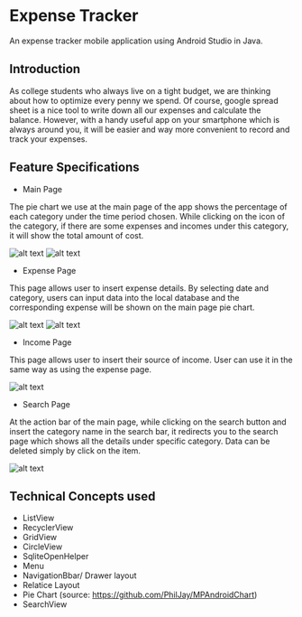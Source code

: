# Expense Tracker

An expense tracker mobile application using Android Studio in Java.

## Introduction
As college students who always live on a tight budget, we are thinking about how to optimize every penny we spend. 
Of course, google spread sheet is a nice tool to write down all our expenses and calculate the balance. 
However, with a handy useful app on your smartphone which is always around you, it will be easier and way more convenient to record and track your expenses.

## Feature Specifications
- Main Page

The pie chart we use at the main page of the app shows the percentage of each category under the time period chosen. 
While clicking on the icon of the category, if there are some expenses and incomes under this category, it will show the total amount of cost.


![alt text](https://github.com/joling6027/W22G08_expense-tracking-app/blob/main/app/src/main/res/drawable/splash.png "splash")
![alt text](https://github.com/joling6027/W22G08_expense-tracking-app/blob/main/app/src/main/res/drawable/mainPage_withoutData.png "main page without data")

- Expense Page

This page allows user to insert expense details. 
By selecting date and category, users can input data into the local database and the corresponding expense will be shown on the main page pie chart.

![alt text](https://github.com/joling6027/W22G08_expense-tracking-app/blob/main/app/src/main/res/drawable/expense_page.png "expense page calculator view")
![alt text](https://github.com/joling6027/W22G08_expense-tracking-app/blob/main/app/src/main/res/drawable/expense_page_cat.png "expense page with category")

- Income Page

This page allows user to insert their source of income. User can use it in the same way as using the expense page.

![alt text](https://github.com/joling6027/W22G08_expense-tracking-app/blob/main/app/src/main/res/drawable/income_page.png "income page")

- Search Page

At the action bar of the main page, while clicking on the search button and insert the category name in the search bar, 
it redirects you to the search page which shows all the details under specific category. Data can be deleted simply by click on the item.

![alt text](https://github.com/joling6027/W22G08_expense-tracking-app/blob/main/app/src/main/res/drawable/search_page.png "search page")

## Technical Concepts used
- ListView
- RecyclerView
- GridView
- CircleView
- SqliteOpenHelper
- Menu
- NavigationBbar/ Drawer layout
- Relatice Layout
- Pie Chart (source: https://github.com/PhilJay/MPAndroidChart)
- SearchView

